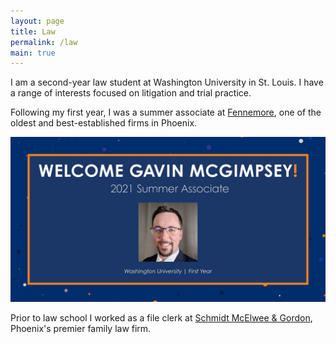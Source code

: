 ```yaml
---
layout: page
title: Law
permalink: /law
main: true
---
```


I am a second-year law student at Washington University in St. Louis. I have a range of interests focused on litigation and trial practice.

Following my first year, I was a summer associate at [Fennemore](https://fennemorelaw.com), one of the oldest and best-established firms in Phoenix.

<img src="/images/Welcome-Gavin-McGimpsey-to-Fennemore.jpg" alt="Welcome banner for Gavin McGimpsey at Fenenmore" />

Prior to law school I worked as a file clerk at [Schmidt McElwee & Gordon](https://www.azfamilylaw.com/), Phoenix's premier family law firm.